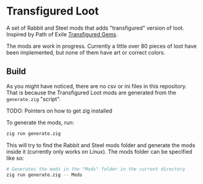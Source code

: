# Transfigured Loot

A set of Rabbit and Steel mods that adds "transfigured" version of loot. Inspired by Path of Exile
[Transfigured Gems](https://www.poewiki.net/wiki/Transfigured_skill_gem).

The mods are work in progress. Currently a little over 80 pieces of loot have been
implemented, but none of them have art or correct colors.

## Build

As you might have noticed, there are no csv or ini files in this repository. That is because
the Transfigured Loot mods are generated from the `generate.zig` "script".

TODO: Pointers on how to get zig installed

To generate the mods, run:

```sh
zig run generate.zig
```

This will try to find the Rabbit and Steel mods folder and generate the mods inside it (currently
only works on Linux). The mods folder can be specified like so:

```sh
# Generates the mods in the "Mods" folder in the current directory
zig run generate.zig -- Mods
```
